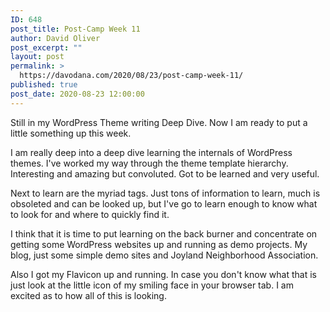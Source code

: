 ```yaml
---
ID: 648
post_title: Post-Camp Week 11
author: David Oliver
post_excerpt: ""
layout: post
permalink: >
  https://davodana.com/2020/08/23/post-camp-week-11/
published: true
post_date: 2020-08-23 12:00:00
---
```

<!-- wp:paragraph -->
<p>Still in my WordPress Theme writing Deep Dive. Now I am ready to put a little something up this week.</p>
<!-- /wp:paragraph -->

<!-- wp:paragraph -->
<p>I am really deep into a deep dive learning the internals of WordPress themes. I've worked my way through the theme template hierarchy. Interesting and amazing but convoluted. Got to be learned and very useful.</p>
<!-- /wp:paragraph -->

<!-- wp:paragraph -->
<p>Next to learn are the myriad tags. Just tons of information to learn, much is obsoleted and can be looked up, but I've go to learn enough to know what to look for and where to quickly find it.</p>
<!-- /wp:paragraph -->

<!-- wp:paragraph -->
<p>I think that it is time to put learning on the back burner and concentrate on getting some WordPress websites up and running as demo projects. My blog, just some simple demo sites and Joyland Neighborhood Association.</p>
<!-- /wp:paragraph -->

<!-- wp:paragraph -->
<p>Also I got my Flavicon up and running. In case you don't know what that is just look at the little icon of my smiling face in your browser tab. I am excited as to how all of this is looking.</p>
<!-- /wp:paragraph -->

